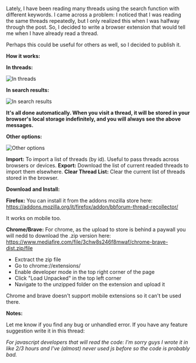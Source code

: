 Lately, I have been reading many threads using the search function with different keywords. I came across a problem: I noticed that I was reading the same threads repeatedly, but I only realized this when I was halfway through the post. So, I decided to write a browser extension that would tell me when I have already read a thread.

Perhaps this could be useful for others as well, so I decided to publish it.

**How it works:**

**In threads:**

![In threads](https://i.ibb.co/xG89RxG/Screenshot-from-2024-04-20-10-35-08.png)

**In search results:**

![In search results](https://i.ibb.co/yFM2pcy/Screenshot-from-2024-04-20-10-37-48.png)

**It's all done automatically. When you visit a thread, it will be stored in your browser's local storage indefinitely, and you will always see the above messages.**

**Other options:**

![Other options](https://i.ibb.co/5MYYc78/Screenshot-from-2024-04-20-10-39-39.png)


**Import:** To import a list of threads (by id). Useful to pass threads across browsers or devices.
**Export:** Download the list of current readed threads to import them elsewhere.
**Clear Thread List:** Clear the current list of threads stored in the browser.

**Download and Install:**

**Firefox:**
You can install it from the addons mozilla store here: https://addons.mozilla.org/it/firefox/addon/bbforum-thread-recollector/

It works on mobile too.

**Chrome/Brave:**
For chrome, as the upload to store is behind a paywall you will nedd to download the .zip version here: https://www.mediafire.com/file/3chw8s246f8mwaf/chrome-brave-dist.zip/file

- Exctract the zip file
- Go to chrome://extensions/
- Enable developer mode in the top right corner of the page
- Click "Load Unpacked" in the top left corner
- Navigate to the unzipped folder on the extension and upload it

Chrome and brave doesn't support mobile extensions so it can't be used there.

**Notes:**

Let me know if you find any bug or unhandled error.
If you have any feature suggestion write it in this thread: 

*For javascript developers that will read the code: I'm sorry guys I wrote it in like 2/3 hours and I've (almost) never used js before so the code is probably bad.*
